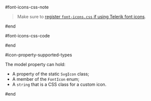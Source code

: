 #font-icons-css-note

> Make sure to [register `font-icons.css` if using Telerik font icons](slug:common-features-icons#font-icon-stylesheet).

#end

#font-icons-css-code
<!-- Load this stylesheet only if using Telerik font icons -->
<link href="https://blazor.cdn.telerik.com/blazor/{{site.uiForBlazorLatestVersion}}/kendo-font-icons/font-icons.css" rel="stylesheet" type="text/css" />
#end

#icon-property-supported-types

The model property can hold:

* A property of the static `SvgIcon` class;
* A member of the `FontIcon` enum;
* A `string` that is a CSS class for a custom icon.

#end